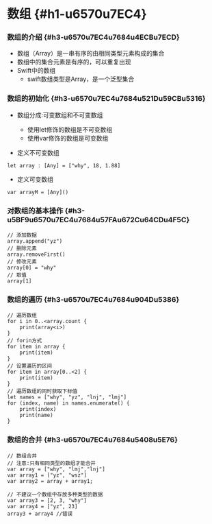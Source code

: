 # 数组 {#h1-u6570u7EC4}

### 数组的介绍 {#h3-u6570u7EC4u7684u4ECBu7ECD}

* 数组（Array）是一串有序的由相同类型元素构成的集合
* 数组中的集合元素是有序的，可以重复出现
* Swift中的数组
  * swift数组类型是Array，是一个泛型集合

### 数组的初始化 {#h3-u6570u7EC4u7684u521Du59CBu5316}

* 数组分成:可变数组和不可变数组

  * 使用let修饰的数组是不可变数组
  * 使用var修饰的数组是可变数组

* 定义不可变数组

```
let array : [Any] = ["why", 18, 1.88]
```

* 定义可变数组

```
var arrayM = [Any]()
```

### 对数组的基本操作 {#h3-u5BF9u6570u7EC4u7684u57FAu672Cu64CDu4F5C}

```
// 添加数据
array.append("yz")
// 删除元素
array.removeFirst()
// 修改元素
array[0] = "why"
// 取值
array[1]
```

### 数组的遍历 {#h3-u6570u7EC4u7684u904Du5386}

```
// 遍历数组
for i in 0..<array.count {
    print(array<i>)
}
// forin方式
for item in array {
    print(item)
}
// 设置遍历的区间
for item in array[0..<2] {
    print(item)
}
// 遍历数组的同时获取下标值
let names = ["why", "yz", "lnj", "lmj"]
for (index, name) in names.enumerate() {
    print(index)
    print(name)
}
```

### 数组的合并 {#h3-u6570u7EC4u7684u5408u5E76}

```
// 数组合并
// 注意:只有相同类型的数组才能合并
var array = ["why", "lmj","lnj"]
var array1 = ["yz", "wsz"]
var array2 = array + array1;

// 不建议一个数组中存放多种类型的数据 
var array3 = [2, 3, "why"]
var array4 = ["yz", 23]
array3 + array4 //错误
```



